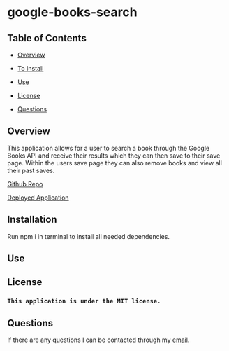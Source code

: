 # google-books-search

## Table of Contents

* [Overview](#overview)

* [To Install](#installation)

* [Use](#use)

* [License](#license)

* [Questions](#questions)

## Overview

This application allows for a user to search a book through the Google Books API and receive their results which they can then save to their save page. Within the users save page they can also remove books and view all their past saves.

[Github Repo](https://github.com/tloyzelle/google-books-search)

[Deployed Application]()

## Installation
Run npm i in terminal to install all needed dependencies. 

## Use


## License
### `This application is under the MIT license.`

## Questions
If there are any questions I can be contacted through my [email](tloyzelle@gmail.com).
